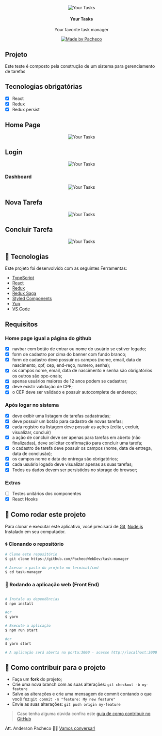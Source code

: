 <div align="center">
    <img alt="Your Tasks" title="Your Tasks" src=".github/tasks.svg"/>
</div>

<h4 align="center">
	Your Tasks
</h4>
<p align="center">
  Your favorite task manager
</p>
<p align="center">


  <a href="https://www.linkedin.com/in/pachecowebdev/">
    <img alt="Made by Pacheco" src="https://img.shields.io/badge/made%20by-Pacheco-blue">
  </a>


</p>

## Projeto

Este teste é composto pela construção de um sistema para gerenciamento de tarefas

## Tecnologias obrigatórias

- [x] React
- [x] Redux
- [x] Redux persist

## Home Page
<div align="center">
    <img alt="Your Tasks" title="Your Tasks" src=".github/signup.jpeg"/>
</div>

## Login
<div align="center">
    <img alt="Your Tasks" title="Your Tasks" src=".github/signin.jpeg"/>
</div>

### Dashboard
<div align="center">
    <img alt="Your Tasks" title="Your Tasks" src=".github/dashboard.jpeg"/>
</div>

## Nova Tarefa
<div align="center">
    <img alt="Your Tasks" title="Your Tasks" src=".github/newTask.jpeg"/>
</div>

## Concluir Tarefa
<div align="center">
    <img alt="Your Tasks" title="Your Tasks" src=".github/checktask.jpeg"/>
</div>


## :hammer: Tecnologias

Este projeto foi desenvolvido com as seguintes Ferramentas:

- [TypeScript][typescript]
- [React][reactjs]
- [Redux][redux]
- [Redux Saga][reduxsaga]
- [Styled Components][sc]
- [Yup][yup]
- [VS Code][vs]

## Requisitos

### Home page igual a página do github

- [x] navbar com botão de entrar ou nome do usuário se estiver logado;
- [x] form de cadastro por cima do banner com fundo branco;
- [x] form de cadastro deve possuir os campos (nome, email, data de nascimento, cpf, cep, end-reço, numero, senha);
- [x] os campos nome, email, data de nascimento e senha são obrigatórios os outros são opc-onais;
- [x] apenas usuários maiores de 12 anos podem se cadastrar;
- [x] deve existir validação de CPF;
- [x] o CEP deve ser validado e possuir autocomplete de endereço;

### Após logar no sistema

- [x] deve exibir uma listagem de tarefas cadastradas;
- [x] deve possuir um botão para cadastro de novas tarefas;
- [x] cada registro da listagem deve possuir as ações (editar, excluir, visualizar, concluir)
- [x] a ação de concluir deve ser apenas para tarefas em aberto (não finalizadas), deve solicitar confirmação para concluir uma
tarefa;
- [x] o cadastro de tarefa deve possuir os campos (nome, data de entrega, data de conclusão);
- [x] os campos nome e data de entrega são obrigatórios;
- [x] cada usuário logado deve visualizar apenas as suas tarefas;
- [x] Todos os dados devem ser persistidos no storage do browser;

### Extras

- [ ] Testes unitários dos componentes
- [x] React Hooks

## 🚀 Como rodar este projeto

Para clonar e executar este aplicativo, você precisará de [Git](https://git-scm.com), [Node.js][nodejs] Instalado em seu computador.

### :cyclone: Clonando o repositório

```bash
# Clone este repositório
$ git clone https://github.com/PachecoWebDev/task-manager

# Acesse a pasta do projeto no terminal/cmd
$ cd task-manager
```

### 🧭 Rodando a aplicação web (Front End)

```bash

# Instale as dependências
$ npm install

#or
$ yarn

# Execute a aplicação
$ npm run start

#or
$ yarn start

# A aplicação será aberta na porta:3000 - acesse http://localhost:3000
```

## 🤔 Como contribuir para o projeto

- Faça um **fork** do projeto;
- Crie uma nova branch com as suas alterações: `git checkout -b my-feature`
- Salve as alterações e crie uma mensagem de commit contando o que você fez:`git commit -m "feature: My new feature"`
- Envie as suas alterações: `git push origin my-feature`

> Caso tenha alguma dúvida confira este [guia de como contribuir no GitHub](https://github.com/firstcontributions/first-contributions)


Att. Anderson Pacheco 👨‍💻  [Vamos conversar!](https://www.linkedin.com/in/anderson-pacheco-oliveira-506474a1)

[nodejs]: https://nodejs.org/
[typescript]: https://www.typescriptlang.org/
[sc]: https://styled-components.com/
[reactjs]: https://reactjs.org
[backend]: https://owncloud.mngs.com.br/index.php/s/9wnUxvxe6rTavEU
[vs]: https://code.visualstudio.com/
[yup]: https://github.com/jquense/yup
[redux]: https://redux.js.org/
[reduxsaga]: https://redux-saga.js.org/
